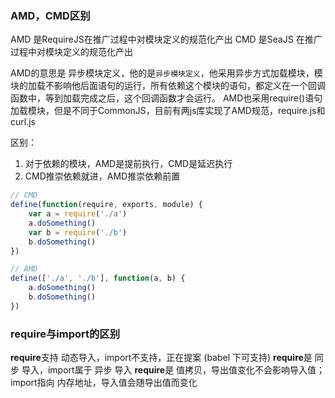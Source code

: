 ### AMD，CMD区别
AMD 是RequireJS在推广过程中对模块定义的规范化产出
CMD 是SeaJS 在推广过程中对模块定义的规范化产出

AMD的意思是 异步模块定义，他的是`异步模块定义`，他采用异步方式加载模块，模块的加载不影响他后面语句的运行，所有依赖这个模块的语句，都定义在一个回调函数中，等到加载完成之后，这个回调函数才会运行。
AMD也采用require()语句加载模块，但是不同于CommonJS，目前有两js库实现了AMD规范，require.js和curl.js

区别：
1. 对于依赖的模块，AMD是提前执行，CMD是延迟执行
2. CMD推崇依赖就进，AMD推崇依赖前置
```js
// CMD
define(function(require, exports, module) {
    var a = require('./a')
    a.doSomething()
    var b = require('./b')
    b.doSomething()
})

// AMD
define(['./a', './b'], function(a, b) {
    a.doSomething()
    b.doSomething()
})
```

### require与import的区别

**require**支持 动态导入，import不支持，正在提案 (babel 下可支持)
**require**是 同步 导入，import属于 异步 导入
**require**是 值拷贝，导出值变化不会影响导入值；import指向 内存地址，导入值会随导出值而变化
